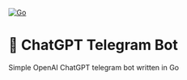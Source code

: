 [![Go](https://github.com/vorobeyme/chatgpt-telegram-bot/actions/workflows/ci.yml/badge.svg)](https://github.com/vorobeyme/chatgpt-telegram-bot/actions/workflows/ci.yml)

# :robot: ChatGPT Telegram Bot
Simple OpenAI ChatGPT telegram bot written in Go
